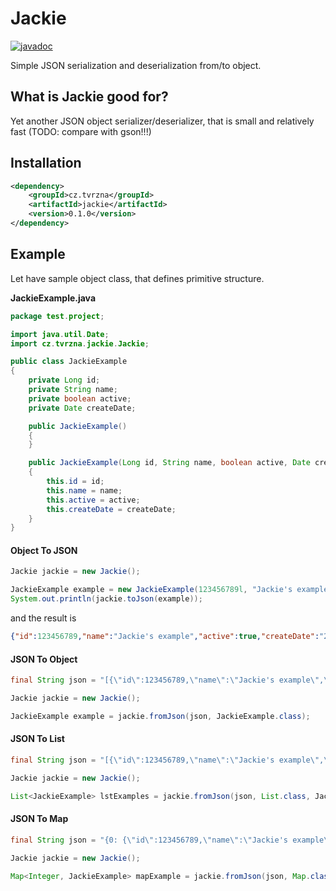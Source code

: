 # Jackie
[![javadoc](https://javadoc.io/badge2/cz.tvrzna/jackie/0.1.0/javadoc.svg)](https://javadoc.io/doc/cz.tvrzna/jackie/0.1.0)

Simple JSON serialization and deserialization from/to object.

## What is Jackie good for?
Yet another JSON object serializer/deserializer, that is small and relatively fast (TODO: compare with gson!!!)

## Installation
```xml
<dependency>
    <groupId>cz.tvrzna</groupId>
    <artifactId>jackie</artifactId>
    <version>0.1.0</version>
</dependency>
```

## Example
Let have sample object class, that defines primitive structure.

__JackieExample.java__
```java
package test.project;

import java.util.Date;
import cz.tvrzna.jackie.Jackie;

public class JackieExample
{
	private Long id;
	private String name;
	private boolean active;
	private Date createDate;

	public JackieExample()
	{
	}

	public JackieExample(Long id, String name, boolean active, Date createDate)
	{
		this.id = id;
		this.name = name;
		this.active = active;
		this.createDate = createDate;
	}
}

```

#### Object To JSON

```java
Jackie jackie = new Jackie();

JackieExample example = new JackieExample(123456789l, "Jackie's example", true, new Date());
System.out.println(jackie.toJson(example));
```

and the result is

```json
{"id":123456789,"name":"Jackie's example","active":true,"createDate":"2020-03-10T13:43:24"}
```

#### JSON To Object
```java
final String json = "[{\"id\":123456789,\"name\":\"Jackie's example\",\"active\":true,\"createDate\":\"2020-03-10T13:43:24\"}]";

Jackie jackie = new Jackie();

JackieExample example = jackie.fromJson(json, JackieExample.class);
````

#### JSON To List
```java
final String json = "[{\"id\":123456789,\"name\":\"Jackie's example\",\"active\":true,\"createDate\":\"2020-03-10T13:43:24\"}]";

Jackie jackie = new Jackie();

List<JackieExample> lstExamples = jackie.fromJson(json, List.class, JackieExample.class);
````

#### JSON To Map
```java
final String json = "{0: {\"id\":123456789,\"name\":\"Jackie's example\",\"active\":true,\"createDate\":\"2020-03-10T13:43:24\"}}";

Jackie jackie = new Jackie();

Map<Integer, JackieExample> mapExample = jackie.fromJson(json, Map.class, Integer.class, JackieExample.class);
````